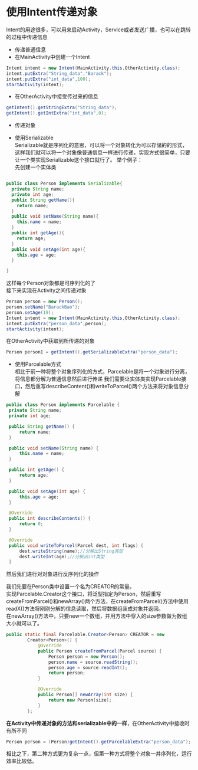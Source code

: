 # 使用Intent传递对象   
Intent的用途很多，可以用来启动Activity，Service或者发送广播，也可以在跳转的过程中传递信息    
* 传递普通信息   
 * 在MainActivity中创建一个Intent   

 ```java
 Intent intent = new Intent(MainActivity.this,OtherActivity.class);
 intent.putExtra("String_data","Barack");
 intent.putExtra("int_data",100);
 startActivity(intent);
 ```
  * 在OtherActivity中接受传过来的信息   

  ```java
  getIntent().getStringExtra("String_data");
  getIntent().getIntExtra("int_data",0);

  ```
* 传递对象     

 *  使用Serializable   
  Serializable就是序列化的意思，可以将一个对象转化为可以存储的的形式，这样我们就可以将一个对象像普通信息一样进行传递，实现方式很简单，只要让一个类实现Serializable这个接口就行了。
  举个例子：   
  先创建一个实体类  

  ```java   

  public class Person implements Serializable{
    private String name;
    private int age;
    public String getName(){
      return name;
    }
    public void setName(String name){
      this.name = name;
    }
    public int getAge(){
      return age;
    }
    public void setAge(int age){
      this.age = age;
    }

  }
  ```    

  这样每个Person对象都是可序列化的了   
  接下来实现在Activity之间传递对象   
  ```java  
  Person person = new Person();
  person.setName("BarackBao");
  person.setAge(19);
  Intent intent = new Intent(MainActivity.this,OtherActivity.class);
  intent.putExtra("person_data",person);
  startActivity(intent);
  ```    
  在OtherActivity中获取到所传递的对象     
  ``` java
  Person person1 = getIntent().getSerializableExtra("person_data");
  ```
   * 使用Parcelable方式   
   相比于前一种将整个对象序列化的方式，Parcelable是将一个对象进行分离，将信息都分解为普通信息然后进行传递
   我们需要让实体类实现Parcelable接口，然后重写describeContent()和writeToParcel()两个方法来将对象信息分解  
   ``` java
   public class Person implements Parcelable {
    private String name;
    private int age;

    public String getName() {
        return name;
    }

    public void setName(String name) {
        this.name = name;
    }

    public int getAge() {
        return age;
    }

    public void setAge(int age) {
        this.age = age;
    }

    @Override
    public int describeContents() {
        return 0;
    }

    @Override
    public void writeToParcel(Parcel dest, int flags) {
        dest.writeString(name);//分解出String类型
        dest.writeInt(age);//分解出int类型  
    }

   ```   
   然后我们进行对对象进行反序列化的操作

   我们先要在Person类中设置一个名为CREATOR的常量。  
   实现Parcelable.Creator这个接口，将泛型指定为Person，然后重写createFromParcel()和newArray()两个方法，在createFromParcel()方法中使用readX()方法将刚刚分解的信息读取，然后将数据组装成对象并返回。    
   在newArray()方法中，只要new一个数组，并用方法中穿入的size参数做为数组大小就可以了。    
   ```java
   public static final Parcelable.Creator<Person> CREATOR = new
           Creator<Person>() {
               @Override
               public Person createFromParcel(Parcel source) {
                   Person person = new Person();
                   person.name = source.readString();
                   person.age = source.readInt();
                   return person;
               }

               @Override
               public Person[] newArray(int size) {
                   return new Person[size];
               }
           };
   ```
**在Activity中传递对象的方法和serializable中的一样**，在OtherActivity中接收时有所不同     
```java
Person person = (Person)getIntent().getParcelableExtra("person_data");
```    


相比之下，第二种方式更为复杂一点，但第一种方式将整个对象一并序列化，运行效率比较低。    
